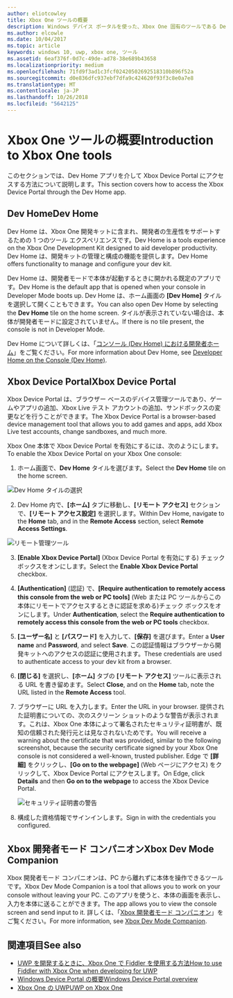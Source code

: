 ```yaml
---
author: eliotcowley
title: Xbox One ツールの概要
description: Windows デバイス ポータルを使った、Xbox One 固有のツールである Dev Home
ms.author: elcowle
ms.date: 10/04/2017
ms.topic: article
keywords: windows 10, uwp, xbox one, ツール
ms.assetid: 6eaf376f-0d7c-49de-ad78-38e689b43658
ms.localizationpriority: medium
ms.openlocfilehash: 71fd9f3ad1c3fcf02420502692518310b896f52a
ms.sourcegitcommit: d0e836dfc937ebf7dfa9c424620f93f3c8e0a7e8
ms.translationtype: MT
ms.contentlocale: ja-JP
ms.lasthandoff: 10/26/2018
ms.locfileid: "5642125"
---
```

# <a name="introduction-to-xbox-one-tools"></a><span data-ttu-id="0ad2f-104">Xbox One ツールの概要</span><span class="sxs-lookup"><span data-stu-id="0ad2f-104">Introduction to Xbox One tools</span></span>

<span data-ttu-id="0ad2f-105">このセクションでは、Dev Home アプリを介して Xbox Device Portal にアクセスする方法について説明します。</span><span class="sxs-lookup"><span data-stu-id="0ad2f-105">This section covers how to access the Xbox Device Portal through the Dev Home app.</span></span>

## <a name="dev-home"></a><span data-ttu-id="0ad2f-106">Dev Home</span><span class="sxs-lookup"><span data-stu-id="0ad2f-106">Dev Home</span></span>

<span data-ttu-id="0ad2f-107">Dev Home は、Xbox One 開発キットに含まれ、開発者の生産性をサポートするための 1 つのツール エクスペリエンスです。</span><span class="sxs-lookup"><span data-stu-id="0ad2f-107">Dev Home is a tools experience on the Xbox One Development Kit designed to aid developer productivity.</span></span> <span data-ttu-id="0ad2f-108">Dev Home は、開発キットの管理と構成の機能を提供します。</span><span class="sxs-lookup"><span data-stu-id="0ad2f-108">Dev Home offers functionality to manage and configure your dev kit.</span></span>

<span data-ttu-id="0ad2f-109">Dev Home は、開発者モードで本体が起動するときに開かれる既定のアプリです。</span><span class="sxs-lookup"><span data-stu-id="0ad2f-109">Dev Home is the default app that is opened when your console in Developer Mode boots up.</span></span> <span data-ttu-id="0ad2f-110">Dev Home は、ホーム画面の **[Dev Home]** タイルを選択して開くこともできます。</span><span class="sxs-lookup"><span data-stu-id="0ad2f-110">You can also open Dev Home by selecting the **Dev Home** tile on the home screen.</span></span> <span data-ttu-id="0ad2f-111">タイルが表示されていない場合は、本体が開発者モードに設定されていません。</span><span class="sxs-lookup"><span data-stu-id="0ad2f-111">If there is no tile present, the console is not in Developer Mode.</span></span>

<span data-ttu-id="0ad2f-112">Dev Home について詳しくは、「[コンソール (Dev Home) における開発者ホーム](dev-home.md)」をご覧ください。</span><span class="sxs-lookup"><span data-stu-id="0ad2f-112">For more information about Dev Home, see [Developer Home on the Console (Dev Home)](dev-home.md).</span></span>

## <a name="xbox-device-portal"></a><span data-ttu-id="0ad2f-113">Xbox Device Portal</span><span class="sxs-lookup"><span data-stu-id="0ad2f-113">Xbox Device Portal</span></span>
<span data-ttu-id="0ad2f-114">Xbox Device Portal は、ブラウザー ベースのデバイス管理ツールであり、ゲームやアプリの追加、Xbox Live テスト アカウントの追加、サンドボックスの変更などを行うことができます。</span><span class="sxs-lookup"><span data-stu-id="0ad2f-114">The Xbox Device Portal is a browser-based device management tool that allows you to add games and apps, add Xbox Live test accounts, change sandboxes, and much more.</span></span>

<span data-ttu-id="0ad2f-115">Xbox One 本体で Xbox Device Portal を有効にするには、次のようにします。</span><span class="sxs-lookup"><span data-stu-id="0ad2f-115">To enable the Xbox Device Portal on your Xbox One console:</span></span>

1. <span data-ttu-id="0ad2f-116">ホーム画面で、**Dev Home** タイルを選びます。</span><span class="sxs-lookup"><span data-stu-id="0ad2f-116">Select the **Dev Home** tile on the home screen.</span></span>

  ![Dev Home タイルの選択](images/introduction-to-xbox-one-tools-1.png)

2. <span data-ttu-id="0ad2f-118">Dev Home 内で、**[ホーム]** タブに移動し、**[リモート アクセス]** セクションで、**[リモート アクセス設定]** を選択します。</span><span class="sxs-lookup"><span data-stu-id="0ad2f-118">Within Dev Home, navigate to the **Home** tab, and in the **Remote Access** section, select **Remote Access Settings**.</span></span>

  ![リモート管理ツール](images/introduction-to-xbox-one-tools-2.png)

3. <span data-ttu-id="0ad2f-120">**[Enable Xbox Device Portal]** (Xbox Device Portal を有効にする) チェックボックスをオンにします。</span><span class="sxs-lookup"><span data-stu-id="0ad2f-120">Select the **Enable Xbox Device Portal** checkbox.</span></span>

4. <span data-ttu-id="0ad2f-121">**[Authentication]** (認証) で、**[Require authentication to remotely access this console from the web or PC tools]** (Web または PC ツールからこの本体にリモートでアクセスするときに認証を求める)チェック ボックスをオンにします。</span><span class="sxs-lookup"><span data-stu-id="0ad2f-121">Under **Authentication**, select the **Require authentication to remotely access this console from the web or PC tools** checkbox.</span></span>

5. <span data-ttu-id="0ad2f-122">**[ユーザー名]** と __[パスワード]__ を入力して、**[保存]** を選びます。</span><span class="sxs-lookup"><span data-stu-id="0ad2f-122">Enter a **User name** and __Password__, and select **Save**.</span></span> <span data-ttu-id="0ad2f-123">この認証情報はブラウザーから開発キットへのアクセスの認証に使用されます。</span><span class="sxs-lookup"><span data-stu-id="0ad2f-123">These credentials are used to authenticate access to your dev kit from a browser.</span></span>

6. <span data-ttu-id="0ad2f-124">**[閉じる]** を選択し、**[ホーム]** タブの **[リモート アクセス]** ツールに表示される URL を書き留めます。</span><span class="sxs-lookup"><span data-stu-id="0ad2f-124">Select **Close**, and on the **Home** tab, note the URL listed in the **Remote Access** tool.</span></span>

7. <span data-ttu-id="0ad2f-125">ブラウザーに URL を入力します。</span><span class="sxs-lookup"><span data-stu-id="0ad2f-125">Enter the URL in your browser.</span></span> <span data-ttu-id="0ad2f-126">提供された証明書についての、次のスクリーン ショットのような警告が表示されます。これは、Xbox One 本体によって署名されたセキュリティ証明書が、既知の信頼された発行元とは見なされないためです。</span><span class="sxs-lookup"><span data-stu-id="0ad2f-126">You will receive a warning about the certificate that was provided, similar to the following screenshot, because the security certificate signed by your Xbox One console is not considered a well-known, trusted publisher.</span></span> <span data-ttu-id="0ad2f-127">Edge で **[詳細]** をクリックし、**[Go on to the webpage]** (Web ページにアクセス) をクリックして、Xbox Device Portal にアクセスします。</span><span class="sxs-lookup"><span data-stu-id="0ad2f-127">On Edge, click **Details** and then **Go on to the webpage** to access the Xbox Device Portal.</span></span>

    ![セキュリティ証明書の警告](images/introduction-to-xbox-one-tools-3.png)

8. <span data-ttu-id="0ad2f-129">構成した資格情報でサインインします。</span><span class="sxs-lookup"><span data-stu-id="0ad2f-129">Sign in with the credentials you configured.</span></span>

## <a name="xbox-dev-mode-companion"></a><span data-ttu-id="0ad2f-130">Xbox 開発者モード コンパニオン</span><span class="sxs-lookup"><span data-stu-id="0ad2f-130">Xbox Dev Mode Companion</span></span>
<span data-ttu-id="0ad2f-131">Xbox 開発者モード コンパニオンは、PC から離れずに本体を操作できるツールです。</span><span class="sxs-lookup"><span data-stu-id="0ad2f-131">Xbox Dev Mode Companion is a tool that allows you to work on your console without leaving your PC.</span></span> <span data-ttu-id="0ad2f-132">このアプリを使うと、本体の画面を表示し、入力を本体に送ることができます。</span><span class="sxs-lookup"><span data-stu-id="0ad2f-132">The app allows you to view the console screen and send input to it.</span></span> <span data-ttu-id="0ad2f-133">詳しくは、「[Xbox 開発者モード コンパニオン](xbox-dev-mode-companion.md)」をご覧ください。</span><span class="sxs-lookup"><span data-stu-id="0ad2f-133">For more information, see [Xbox Dev Mode Companion](xbox-dev-mode-companion.md).</span></span>

## <a name="see-also"></a><span data-ttu-id="0ad2f-134">関連項目</span><span class="sxs-lookup"><span data-stu-id="0ad2f-134">See also</span></span>
- [<span data-ttu-id="0ad2f-135">UWP を開発するときに、Xbox One で Fiddler を使用する方法</span><span class="sxs-lookup"><span data-stu-id="0ad2f-135">How to use Fiddler with Xbox One when developing for UWP</span></span>](uwp-fiddler.md)
- [<span data-ttu-id="0ad2f-136">Windows Device Portal の概要</span><span class="sxs-lookup"><span data-stu-id="0ad2f-136">Windows Device Portal overview</span></span>](../debug-test-perf/device-portal.md)
- [<span data-ttu-id="0ad2f-137">Xbox One の UWP</span><span class="sxs-lookup"><span data-stu-id="0ad2f-137">UWP on Xbox One</span></span>](index.md)